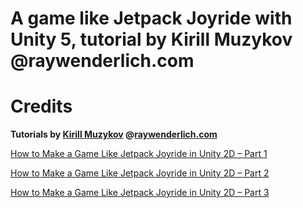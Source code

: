 # A game like Jetpack Joyride with Unity 5, tutorial by Kirill Muzykov @raywenderlich.com

# Credits

**Tutorials by [Kirill Muzykov](http://www.raywenderlich.com/u/kmuzykov) @[raywenderlich.com](http://www.raywenderlich.com)**

[How to Make a Game Like Jetpack Joyride in Unity 2D – Part 1](http://www.raywenderlich.com/69675/make-game-like-jetpack-joyride-unity-2d-part-1)

[How to Make a Game Like Jetpack Joyride in Unity 2D – Part 2](http://www.raywenderlich.com/69675/make-game-like-jetpack-joyride-unity-2d-part-2)

[How to Make a Game Like Jetpack Joyride in Unity 2D – Part 3](http://www.raywenderlich.com/69675/make-game-like-jetpack-joyride-unity-2d-part-3)
